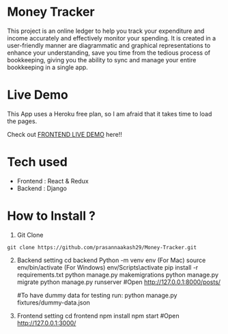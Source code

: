 # Money Tracker
This project is an online ledger to help you track your expenditure and income accurately and effectively monitor your spending. It is created in a user-friendly manner are diagrammatic and graphical representations to enhance your understanding, save you time from the tedious process of bookkeeping, giving you the ability to sync and manage your entire bookkeeping in a single app. 

# Live Demo
  This App uses a Heroku free plan, so I am afraid that it takes time to load the pages.

Check out [FRONTEND LIVE DEMO](https://money-tracker01.netlify.app/) here!!

# Tech used
  * Frontend : React & Redux
  * Backend : Django
# How to Install ?
  1. Git Clone

    git clone https://github.com/prasannaakash29/Money-Tracker.git

  2. Backend setting
     cd backend
     Python -m venv env
     (For Mac) source env/bin/activate
     (For Windows) env/Scripts\activate
     pip install -r requirements.txt
     python manage.py makemigrations
     python manage.py migrate
     python manage.py runserver
     #Open http://127.0.0.1:8000/posts/

     #To have dummy data for testing run:
    python manage.py fixtures/dummy-data.json
  
  
3. Frontend setting
    cd frontend
    npm install
    npm start
    #Open http://127.0.0.1:3000/
